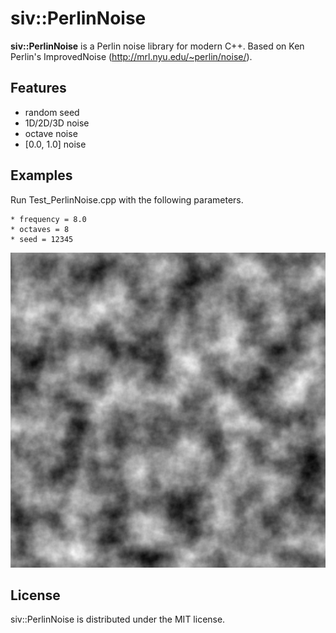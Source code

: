 ﻿# siv::PerlinNoise
**siv::PerlinNoise** is a Perlin noise library for modern C++.
﻿Based on Ken Perlin's ImprovedNoise (<http://mrl.nyu.edu/~perlin/noise/>).

## Features
* random seed
* 1D/2D/3D noise
* octave noise
* [0.0, 1.0] noise

## Examples
Run Test_PerlinNoise.cpp with the following parameters.
```
* frequency = 8.0
* octaves = 8
* seed = 12345
```

![noise](f8o8_12345.bmp)

## License
siv::PerlinNoise is distributed under the MIT license.
